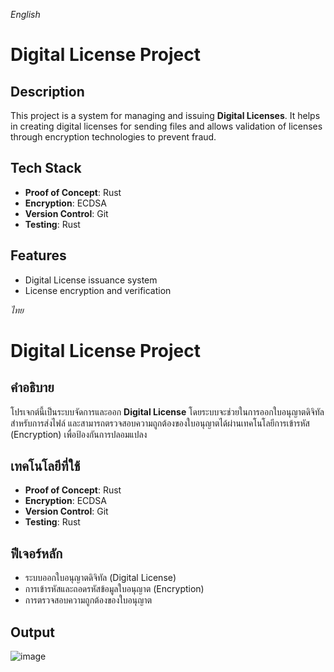 *English*
# Digital License Project

## Description
This project is a system for managing and issuing **Digital Licenses**. It helps in creating digital licenses for sending files and allows validation of licenses through encryption technologies to prevent fraud.

## Tech Stack
- **Proof of Concept**: Rust
- **Encryption**: ECDSA
- **Version Control**: Git
- **Testing**: Rust

## Features
- Digital License issuance system
- License encryption and verification

*ไทย*
# Digital License Project

## คำอธิบาย
โปรเจกต์นี้เป็นระบบจัดการและออก **Digital License** โดยระบบจะช่วยในการออกใบอนุญาตดิจิทัลสำหรับการส่งไฟล์ และสามารถตรวจสอบความถูกต้องของใบอนุญาตได้ผ่านเทคโนโลยีการเข้ารหัส (Encryption) เพื่อป้องกันการปลอมแปลง

## เทคโนโลยีที่ใช้
- **Proof of Concept**: Rust
- **Encryption**: ECDSA
- **Version Control**: Git
- **Testing**: Rust

## ฟีเจอร์หลัก
- ระบบออกใบอนุญาตดิจิทัล (Digital License)
- การเข้ารหัสและถอดรหัสข้อมูลใบอนุญาต (Encryption)
- การตรวจสอบความถูกต้องของใบอนุญาต

## Output
![image](https://github.com/user-attachments/assets/01da701d-5007-439f-8a6b-7a29463e8de0)
